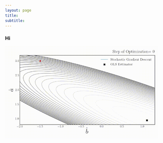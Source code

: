 ```yaml
---
layout: page
title: 
subtitle: 
---
```

>

### Hi
![Test](https://github.com/Mekahou/mekahou.github.io/blob/master/docs/Webpage/Content/SGD_2nd.gif)